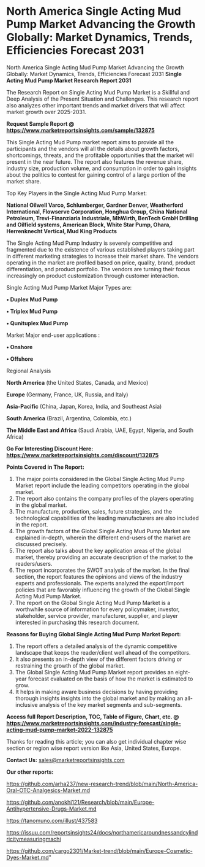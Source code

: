 # North America Single Acting Mud Pump Market Advancing the Growth Globally: Market Dynamics, Trends, Efficiencies Forecast 2031
North America Single Acting Mud Pump Market Advancing the Growth Globally: Market Dynamics, Trends, Efficiencies Forecast 2031
<strong>Single Acting Mud Pump Market Research Report 2031</strong>

The Research Report on Single Acting Mud Pump Market is a Skillful and Deep Analysis of the Present Situation and Challenges. This research report also analyzes other important trends and market drivers that will affect market growth over 2025-2031.

<strong>Request Sample Report @ <a href=https://www.marketreportsinsights.com/sample/132875>https://www.marketreportsinsights.com/sample/132875</a></strong>

This Single Acting Mud Pump market report aims to provide all the participants and the vendors will all the details about growth factors, shortcomings, threats, and the profitable opportunities that the market will present in the near future. The report also features the revenue share, industry size, production volume, and consumption in order to gain insights about the politics to contest for gaining control of a large portion of the market share.

Top Key Players in the Single Acting Mud Pump Market:

<strong>National Oilwell Varco, Schlumberger, Gardner Denver, Weatherford International, Flowserve Corporation, Honghua Group, China National Petroleum, Trevi-Finanziaria Industriale, MhWirth, BenTech GmbH Drilling and Oilfield systems, American Block, White Star Pump, Ohara, Herrenknecht Vertical, Mud King Products</strong>

The Single Acting Mud Pump Industry is severely competitive and fragmented due to the existence of various established players taking part in different marketing strategies to increase their market share. The vendors operating in the market are profiled based on price, quality, brand, product differentiation, and product portfolio. The vendors are turning their focus increasingly on product customization through customer interaction.

Single Acting Mud Pump Market Major Types are:

<strong>• Duplex Mud Pump

• Triplex Mud Pump

• Qunituplex Mud Pump</strong>

Market Major end-user applications :

<strong>• Onshore

• Offshore</strong>

Regional Analysis

</u><strong><b>North America</b></strong> (the United States, Canada, and Mexico)

<strong><b>Europe </b></strong>(Germany, France, UK, Russia, and Italy)

<strong><b>Asia-Pacific</b></strong> (China, Japan, Korea, India, and Southeast Asia)

<strong><b>South America</b></strong> (Brazil, Argentina, Colombia, etc.)

<strong><b>The Middle East and Africa</b></strong> (Saudi Arabia, UAE, Egypt, Nigeria, and South Africa)

<strong>Go For Interesting Discount Here: <a href=https://www.marketreportsinsights.com/discount/132875>https://www.marketreportsinsights.com/discount/132875</a></strong>

<strong>Points Covered in The Report:</strong>
<ol>
  <li>The major points considered in the Global Single Acting Mud Pump Market report include the leading competitors operating in the global market.</li>
  <li>The report also contains the company profiles of the players operating in the global market.</li>
  <li>The manufacture, production, sales, future strategies, and the technological capabilities of the leading manufacturers are also included in the report.</li>
  <li>The growth factors of the Global Single Acting Mud Pump Market are explained in-depth, wherein the different end-users of the market are discussed precisely.</li>
  <li>The report also talks about the key application areas of the global market, thereby providing an accurate description of the market to the readers/users.</li>
  <li>The report incorporates the SWOT analysis of the market. In the final section, the report features the opinions and views of the industry experts and professionals. The experts analyzed the export/import policies that are favorably influencing the growth of the Global Single Acting Mud Pump Market.</li>
  <li>The report on the Global Single Acting Mud Pump Market is a worthwhile source of information for every policymaker, investor, stakeholder, service provider, manufacturer, supplier, and player interested in purchasing this research document.</li>
</ol>
<strong>Reasons for Buying Global Single Acting Mud Pump Market Report:</strong>

<ol>
  <li>The report offers a detailed analysis of the dynamic competitive landscape that keeps the reader/client well ahead of the competitors.</li>
  <li>It also presents an in-depth view of the different factors driving or restraining the growth of the global market.</li>
  <li>The Global Single Acting Mud Pump Market report provides an eight-year forecast evaluated on the basis of how the market is estimated to grow.</li>
  <li>It helps in making aware business decisions by having providing thorough insights insights into the global market and by making an all-inclusive analysis of the key market segments and sub-segments.</li>
</ol>
<strong>Access full Report Description, TOC, Table of Figure, Chart, etc. @ <a href=https://www.marketreportsinsights.com/industry-forecast/single-acting-mud-pump-market-2022-132875>https://www.marketreportsinsights.com/industry-forecast/single-acting-mud-pump-market-2022-132875</a></strong>


Thanks for reading this article; you can also get individual chapter wise section or region wise report version like Asia, United States, Europe.

<strong>Contact Us:</strong>
sales@marketreportsinsights.com

<strong>Our other reports:</strong>

<a href=https://github.com/arha237/new-research-trend/blob/main/North-America-Oral-OTC-Analgesics-Market.md>https://github.com/arha237/new-research-trend/blob/main/North-America-Oral-OTC-Analgesics-Market.md</a>

<a href=https://github.com/anokhi121/Research/blob/main/Europe-Antihypertensive-Drugs-Market.md>https://github.com/anokhi121/Research/blob/main/Europe-Antihypertensive-Drugs-Market.md</a>

<a href=https://tanomuno.com/illust/437583>https://tanomuno.com/illust/437583</a>

<a href=https://issuu.com/reportsinsights24/docs/northamericaroundnessandcylindricitymeasuringmachi>https://issuu.com/reportsinsights24/docs/northamericaroundnessandcylindricitymeasuringmachi</a>

<a href=https://github.com/cargo2301/Market-trend/blob/main/Europe-Cosmetic-Dyes-Market.md>https://github.com/cargo2301/Market-trend/blob/main/Europe-Cosmetic-Dyes-Market.md</a>"
